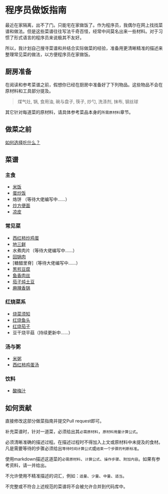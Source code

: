 # 程序员做饭指南

最近在家隔离，出不了门。只能宅在家做饭了。作为程序员，我偶尔在网上找找菜谱和做法。但是这些菜谱往往写法千奇百怪，经常中间莫名出来一些材料。对于习惯了形式语言的程序员来说极其不友好。

所以，我计划自己搜寻菜谱和并结合实际做菜的经验，准备用更清晰精准的描述来整理常见菜的做法，以方便程序员在家做饭。

## 厨房准备

在阅读和参考菜谱之前，假想你已经在厨房中准备好了下列物品。这些物品不会在原材料和工具部分提及。

> 煤气灶, 锅, 食用油, 碗与盘子, 筷子, 炒勺, 洗涤剂, 抹布, 钢丝球

其它针对每道菜的原材料，请具体参考菜品本身的`所需原材料`章节。

## 做菜之前

[如何选择吃什么？](./如何选择现在吃什么.md)

## 菜谱

### 主食

* [米饭](./米饭.md)
* [蛋炒饭](./蛋炒饭.md)
* 烙饼 （等待大佬编写中……）
* [炒方便面](./炒方便面.md)
* [凉皮](./凉皮.md)

### 常见菜

* [西红柿炒鸡蛋](./西红柿鸡蛋.md)
* [地三鲜](./地三鲜.md)
* 水煮肉片（等待大佬编写中……）
* [回锅肉](./回锅肉.md)
* [糖醋里脊]（等待大佬编写中……）
* [葱煎豆腐](./葱煎豆腐.md)
* [鱼香肉丝](./鱼香肉丝.md)
* [茄子炖土豆](茄子炖土豆.md)
* [麻辣香锅](麻辣香锅.md)

### 红烧菜系

* [烧菜须知](./烧菜须知.md)
* [红烧鱼头](./红烧鱼头.md)
* [红烧茄子](./红烧茄子.md)
* 豆干烧平菇（持续更新中......）

### 汤与粥

* [米粥](./米粥.md)
* [西红柿鸡蛋汤](西红柿鸡蛋汤.md)

### 饮料

- [酸梅汁](酸梅汁.md)

## 如何贡献

直接修改这部分做菜指南并提交Pull request即可。

补充菜谱时，针对一道菜，必须给出其`必需原材料`，`原材料用量计算公式`。

必须清晰准确的描述过程。在描述过程时不得加入上文或原材料中未提及的食材。凡是需要等待的步骤必须给出`等待时间计算公式`或`结束一个步骤的判断标准`。

使用markdown描述这道菜的`必需原材料`、`计算公式`、`操作步骤`、`附加内容`。如果有参考资料，请一并给出。

不允许使用不精准描述的词汇，例如：`适量`、`少量`、`中量`、`适当`。

不完整或不符合上述规范的菜谱将不会被允许合并到代码库中。
